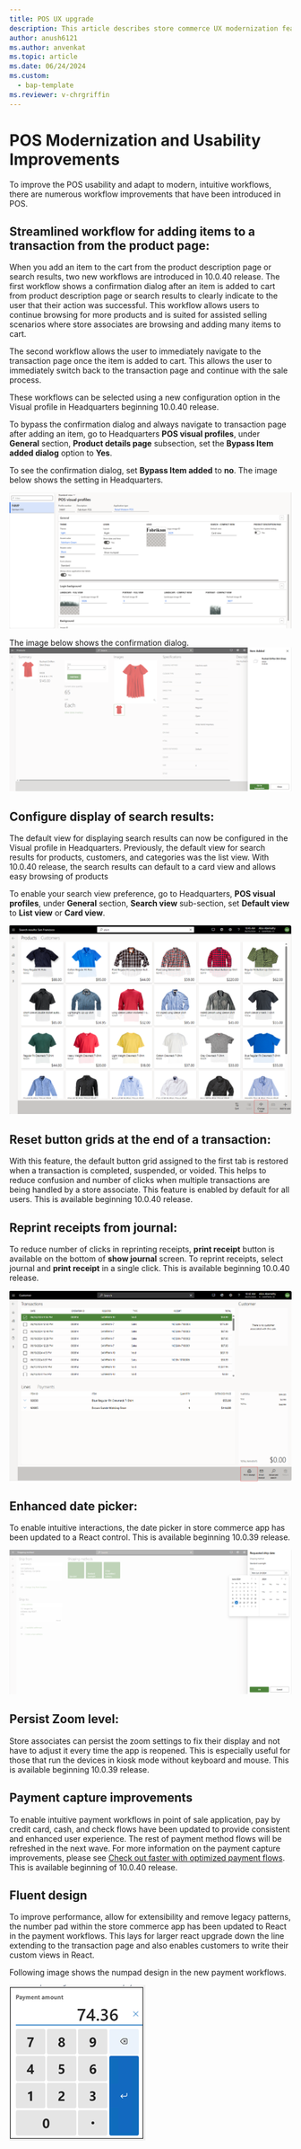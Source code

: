 ```yaml
---
title: POS UX upgrade
description: This article describes store commerce UX modernization features.
author: anush6121
ms.author: anvenkat 
ms.topic: article 
ms.date: 06/24/2024
ms.custom: 
  - bap-template
ms.reviewer: v-chrgriffin
---
```


# POS Modernization and Usability Improvements

To improve the POS usability and adapt to modern, intuitive workflows, there are numerous workflow improvements that have been introduced in POS. 

## Streamlined workflow for adding items to a transaction from the product page:

When you add an item to the cart from the product description page or search results, two new workflows are introduced in 10.0.40 release. The first workflow shows a confirmation dialog after an item is added to cart from product description page or search results to clearly indicate to the user that their action was successful. This workflow allows users to continue browsing for more products and is suited for assisted selling scenarios where store associates are browsing and adding many items to cart.

The second workflow allows the user to immediately navigate to the transaction page once the item is added to cart. This allows the user to immediately switch back to the transaction page and continue with the sale process. 

These workflows can be selected using  a new configuration option in the Visual profile in Headquarters beginning 10.0.40 release. 

To bypass the confirmation dialog and always navigate to transaction page after adding an item, go to Headquarters **POS visual profiles**, under  **General** section, **Product details page** subsection, set the **Bypass Item added dialog** option to **Yes**.

To see the confirmation dialog, set  **Bypass Item added** to **no**. The image below shows the setting in Headquarters.

![bypassitemadded.](media/bypassitemadded.png)

The image below shows the confirmation dialog.
![itemadded.](media/itemadded.png)


## Configure display of search results:

The default view for displaying search results can now be configured in the Visual profile in Headquarters. Previously, the default view for search results for products, customers, and categories was the list view. With 10.0.40 release, the search results can default to a card view and allows easy browsing of products

To enable your search view preference, go to Headquarters, **POS visual profiles**, under  **General** section,  **Search view** sub-section, set **Default view** to **List view** or **Card view**.

![cardview.](media/cardview.png)

## Reset button grids at the end of a transaction:

With this feature, the default button grid assigned to the first tab is restored when a transaction is completed, suspended, or voided. This helps to reduce confusion and number of clicks when multiple transactions are being handled by a store associate. This feature is enabled by default for all users. This is available beginning 10.0.40 release. 

## Reprint receipts from journal:

To reduce number of clicks in reprinting receipts, **print receipt** button is available on the bottom of  **show journal** screen. To reprint receipts, select journal and **print receipt** in a single click. This is available beginning 10.0.40 release. 

![reprinting.](media/reprinting.png)

## Enhanced date picker:

To enable intuitive interactions, the date picker in store commerce app has been updated to a React control. This is available beginning 10.0.39 release. 

![fluentdatepicker.](media/fluentdatepicker.png)

## Persist Zoom level:

Store associates can persist the zoom settings to fix their display and not have to adjust it every time the app is reopened. This is especially useful for those that run the devices in kiosk mode without keyboard and mouse. This is available beginning 10.0.39 release. 

## Payment capture improvements 

To enable intuitive payment workflows in point of sale application, pay by credit card, cash, and check flows have been updated to provide consistent and enhanced user experience. The rest of payment method flows will be refreshed in the next wave. For more information on the payment capture improvements, please see [Check out faster with optimized payment flows](faster-checkout-pos.md).  This is available beginning of 10.0.40 release.

## Fluent design

To improve performance, allow for extensibility and remove legacy patterns, the number pad within the store commerce app has been updated to React in the payment workflows. This lays for larger react upgrade down the line extending to the transaction page and also enables customers to write their custom views in React.

Following image shows the numpad design in the new payment workflows.

![numpadfluent.](media/numpadfluent.png)
